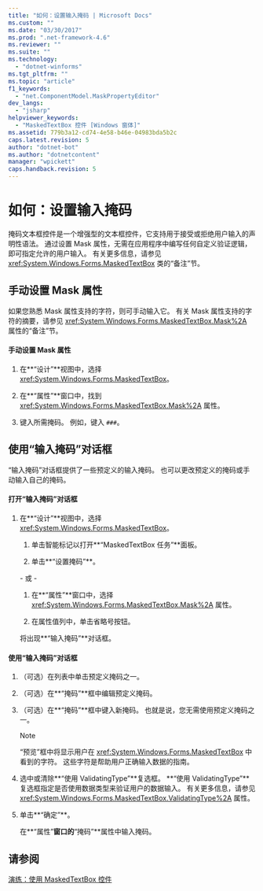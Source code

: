 ```yaml
---
title: "如何：设置输入掩码 | Microsoft Docs"
ms.custom: ""
ms.date: "03/30/2017"
ms.prod: ".net-framework-4.6"
ms.reviewer: ""
ms.suite: ""
ms.technology: 
  - "dotnet-winforms"
ms.tgt_pltfrm: ""
ms.topic: "article"
f1_keywords: 
  - "net.ComponentModel.MaskPropertyEditor"
dev_langs: 
  - "jsharp"
helpviewer_keywords: 
  - "MaskedTextBox 控件 [Windows 窗体]"
ms.assetid: 779b3a12-cd74-4e58-b46e-04983bda5b2c
caps.latest.revision: 5
author: "dotnet-bot"
ms.author: "dotnetcontent"
manager: "wpickett"
caps.handback.revision: 5
---
```

# 如何：设置输入掩码
掩码文本框控件是一个增强型的文本框控件，它支持用于接受或拒绝用户输入的声明性语法。  通过设置 Mask 属性，无需在应用程序中编写任何自定义验证逻辑，即可指定允许的用户输入。  有关更多信息，请参见 <xref:System.Windows.Forms.MaskedTextBox> 类的“备注”节。  
  
## 手动设置 Mask 属性  
 如果您熟悉 Mask 属性支持的字符，则可手动输入它。  有关 Mask 属性支持的字符的摘要，请参见 <xref:System.Windows.Forms.MaskedTextBox.Mask%2A> 属性的“备注”节。  
  
#### 手动设置 Mask 属性  
  
1.  在**“设计”**视图中，选择 <xref:System.Windows.Forms.MaskedTextBox>。  
  
2.  在**“属性”**窗口中，找到 <xref:System.Windows.Forms.MaskedTextBox.Mask%2A> 属性。  
  
3.  键入所需掩码。  例如，键入 `###`。  
  
## 使用“输入掩码”对话框  
 “输入掩码”对话框提供了一些预定义的输入掩码。  也可以更改预定义的掩码或手动输入自己的掩码。  
  
#### 打开“输入掩码”对话框  
  
1.  在**“设计”**视图中，选择 <xref:System.Windows.Forms.MaskedTextBox>。  
  
    1.  单击智能标记以打开**“MaskedTextBox 任务”**面板。  
  
    2.  单击**“设置掩码”**。  
  
     \- 或 \-  
  
    1.  在**“属性”**窗口中，选择 <xref:System.Windows.Forms.MaskedTextBox.Mask%2A> 属性。  
  
    2.  在属性值列中，单击省略号按钮。  
  
     将出现**“输入掩码”**对话框。  
  
#### 使用“输入掩码”对话框  
  
1.  （可选）在列表中单击预定义掩码之一。  
  
2.  （可选）在**“掩码”**框中编辑预定义掩码。  
  
3.  （可选）在**“掩码”**框中键入新掩码。  也就是说，您无需使用预定义掩码之一。  
  
    > [!NOTE]
    >  “预览”框中将显示用户在 <xref:System.Windows.Forms.MaskedTextBox> 中看到的字符。  这些字符是帮助用户正确输入数据的指南。  
  
4.  选中或清除**“使用 ValidatingType”**复选框。  **“使用 ValidatingType”**复选框指定是否使用数据类型来验证用户的数据输入。  有关更多信息，请参见 <xref:System.Windows.Forms.MaskedTextBox.ValidatingType%2A> 属性。  
  
5.  单击**“确定”**。  
  
     在**“属性”**窗口的**“掩码”**属性中输入掩码。  
  
## 请参阅  
 [演练：使用 MaskedTextBox 控件](../../../../docs/framework/winforms/controls/walkthrough-working-with-the-maskedtextbox-control.md)